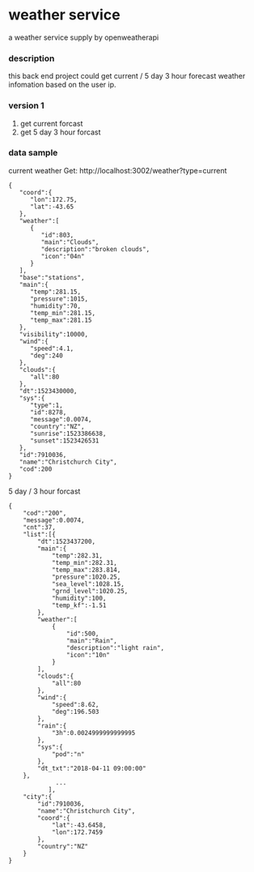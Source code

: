 # weather service
a weather service supply by openweatherapi
### description
this back end project could get current / 5 day 3 hour forecast weather infomation based on the user ip.
### version 1
1. get current forcast
2. get 5 day 3 hour forcast

### data sample
current weather
Get: http://localhost:3002/weather?type=current
```$xslt
{  
   "coord":{  
      "lon":172.75,
      "lat":-43.65
   },
   "weather":[  
      {  
         "id":803,
         "main":"Clouds",
         "description":"broken clouds",
         "icon":"04n"
      }
   ],
   "base":"stations",
   "main":{  
      "temp":281.15,
      "pressure":1015,
      "humidity":70,
      "temp_min":281.15,
      "temp_max":281.15
   },
   "visibility":10000,
   "wind":{  
      "speed":4.1,
      "deg":240
   },
   "clouds":{  
      "all":80
   },
   "dt":1523430000,
   "sys":{  
      "type":1,
      "id":8278,
      "message":0.0074,
      "country":"NZ",
      "sunrise":1523386638,
      "sunset":1523426531
   },
   "id":7910036,
   "name":"Christchurch City",
   "cod":200
}
```
5 day / 3 hour forcast
```$xslt
{
    "cod":"200",
    "message":0.0074,
    "cnt":37,
    "list":[{
        "dt":1523437200,
        "main":{
            "temp":282.31,
            "temp_min":282.31,
            "temp_max":283.814,
            "pressure":1020.25,
            "sea_level":1028.15,
            "grnd_level":1020.25,
            "humidity":100,
            "temp_kf":-1.51
        },
        "weather":[
            {
                "id":500,
                "main":"Rain",
                "description":"light rain",
                "icon":"10n"
            }
        ],
        "clouds":{
            "all":80
        },
        "wind":{
            "speed":8.62,
            "deg":196.503
        },
        "rain":{
            "3h":0.0024999999999995
        },
        "sys":{
            "pod":"n"
        },
        "dt_txt":"2018-04-11 09:00:00"
    },
             ...
           ],
    "city":{
        "id":7910036,
        "name":"Christchurch City",
        "coord":{
            "lat":-43.6458,
            "lon":172.7459
        },
        "country":"NZ"
    }
}
```
